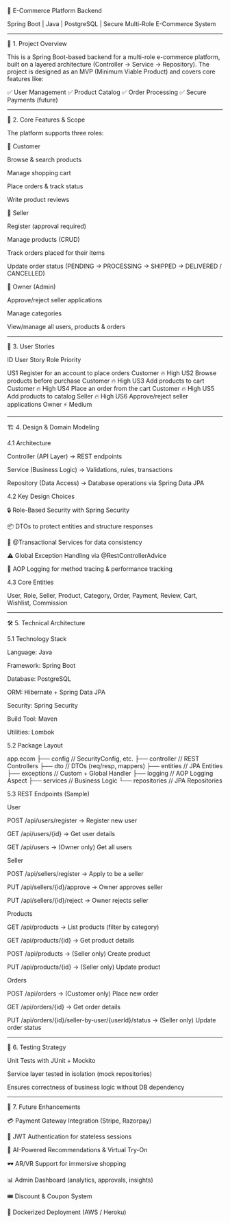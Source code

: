 🛒 E-Commerce Platform Backend

Spring Boot | Java | PostgreSQL | Secure Multi-Role E-Commerce System








---

📌 1. Project Overview

This is a Spring Boot-based backend for a multi-role e-commerce platform, built on a layered architecture (Controller → Service → Repository).
The project is designed as an MVP (Minimum Viable Product) and covers core features like:

✅ User Management
✅ Product Catalog
✅ Order Processing
✅ Secure Payments (future)


---

🚀 2. Core Features & Scope

The platform supports three roles:

👤 Customer

Browse & search products

Manage shopping cart

Place orders & track status

Write product reviews


🏪 Seller

Register (approval required)

Manage products (CRUD)

Track orders placed for their items

Update order status (PENDING → PROCESSING → SHIPPED → DELIVERED / CANCELLED)


👑 Owner (Admin)

Approve/reject seller applications

Manage categories

View/manage all users, products & orders



---

📖 3. User Stories

ID User Story Role Priority

US1 Register for an account to place orders Customer 🔥 High
US2 Browse products before purchase Customer 🔥 High
US3 Add products to cart Customer 🔥 High
US4 Place an order from the cart Customer 🔥 High
US5 Add products to catalog Seller 🔥 High
US6 Approve/reject seller applications Owner ⚡ Medium



---

🏗️ 4. Design & Domain Modeling

4.1 Architecture

Controller (API Layer) → REST endpoints

Service (Business Logic) → Validations, rules, transactions

Repository (Data Access) → Database operations via Spring Data JPA


4.2 Key Design Choices

🔒 Role-Based Security with Spring Security

📦 DTOs to protect entities and structure responses

🔄 @Transactional Services for data consistency

⚠️ Global Exception Handling via @RestControllerAdvice

📜 AOP Logging for method tracing & performance tracking


4.3 Core Entities

User, Role, Seller, Product, Category, Order, Payment, Review, Cart, Wishlist, Commission


---

🛠️ 5. Technical Architecture

5.1 Technology Stack

Language: Java

Framework: Spring Boot

Database: PostgreSQL

ORM: Hibernate + Spring Data JPA

Security: Spring Security

Build Tool: Maven

Utilities: Lombok


5.2 Package Layout

app.ecom
├── config          // SecurityConfig, etc.
├── controller      // REST Controllers
├── dto             // DTOs (req/resp, mappers)
├── entities        // JPA Entities
├── exceptions      // Custom + Global Handler
├── logging         // AOP Logging Aspect
├── services        // Business Logic
└── repositories    // JPA Repositories

5.3 REST Endpoints (Sample)

User

POST /api/users/register → Register new user

GET /api/users/{id} → Get user details

GET /api/users → (Owner only) Get all users


Seller

POST /api/sellers/register → Apply to be a seller

PUT /api/sellers/{id}/approve → Owner approves seller

PUT /api/sellers/{id}/reject → Owner rejects seller


Products

GET /api/products → List products (filter by category)

GET /api/products/{id} → Get product details

POST /api/products → (Seller only) Create product

PUT /api/products/{id} → (Seller only) Update product


Orders

POST /api/orders → (Customer only) Place new order

GET /api/orders/{id} → Get order details

PUT /api/orders/{id}/seller-by-user/{userId}/status → (Seller only) Update order status



---

🧪 6. Testing Strategy

Unit Tests with JUnit + Mockito

Service layer tested in isolation (mock repositories)

Ensures correctness of business logic without DB dependency



---

🌟 7. Future Enhancements

💳 Payment Gateway Integration (Stripe, Razorpay)

🔑 JWT Authentication for stateless sessions

🤖 AI-Powered Recommendations & Virtual Try-On

🕶️ AR/VR Support for immersive shopping

📊 Admin Dashboard (analytics, approvals, insights)

🎟️ Discount & Coupon System

🐳 Dockerized Deployment (AWS / Heroku)
